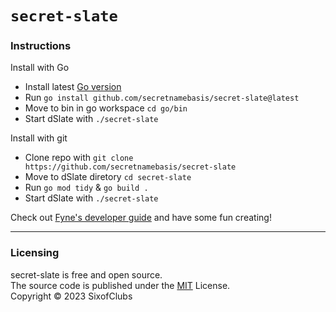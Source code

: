 # `secret-slate`

### Instructions
Install with Go
- Install latest [Go version](https://go.dev/doc/install)
- Run `go install github.com/secretnamebasis/secret-slate@latest`
- Move to bin in go workspace `cd go/bin`
- Start dSlate with `./secret-slate`

Install with git
- Clone repo with `git clone https://github.com/secretnamebasis/secret-slate`
- Move to dSlate diretory `cd secret-slate`
- Run `go mod tidy` & `go build .`
- Start dSlate with `./secret-slate`

Check out [Fyne's developer guide](https://developer.fyne.io/) and have some fun creating!

---

### Licensing
secret-slate is free and open source.     
The source code is published under the [MIT](https://github.com/SixofClubsss/dSlate/blob/main/LICENSE) License.     
Copyright © 2023 SixofClubs     
